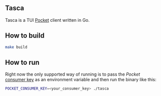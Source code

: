 Tasca
-----

Tasca is a TUI [Pocket](https://getpocket.com/) client written in Go.

## How to build

```bash
make build
```

## How to run

Right now the only supported way of running is to pass the _Pocket_ [consumer key](http://getpocket.com/developer/apps/new) as an environment variable and then run the binary like this:

```bash
POCKET_CONSUMER_KEY=<your_consumer_key> ./tasca
```
